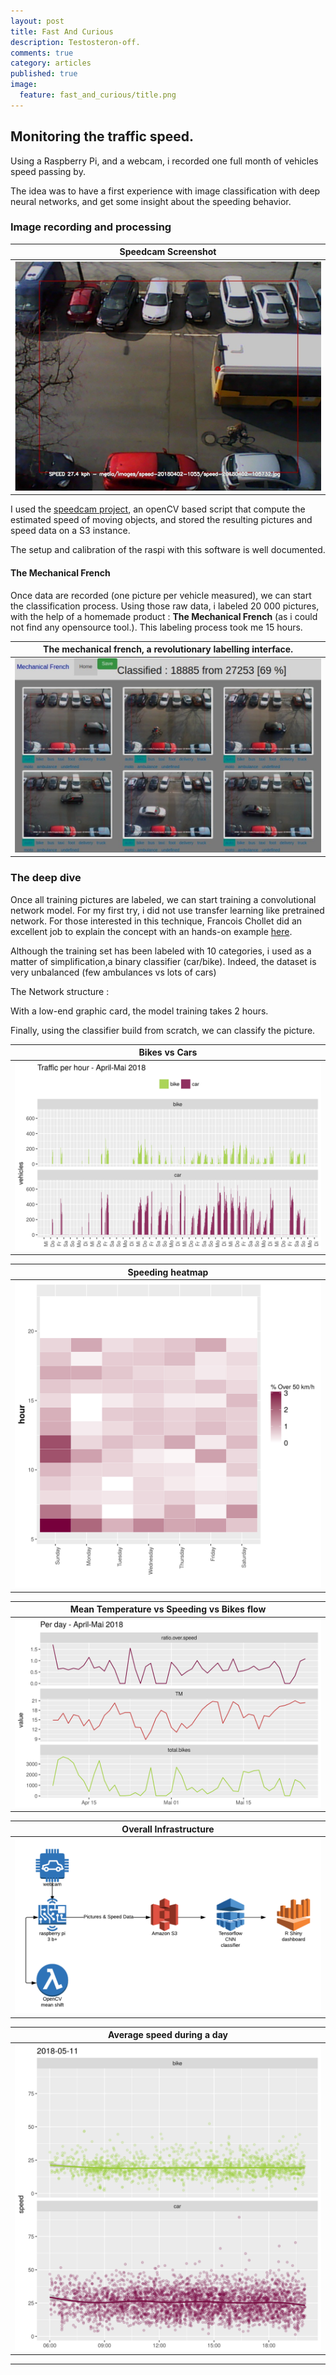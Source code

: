 ```yaml
---
layout: post
title: Fast And Curious
description: Testosteron-off.
comments: true
category: articles
published: true
image:
  feature: fast_and_curious/title.png
---
```



## Monitoring the traffic speed.

Using a Raspberry Pi, and a webcam, i recorded one full month of vehicles speed passing by.

The idea was to have a first experience with image classification with deep neural networks, and get some insight about the speeding behavior.


### Image recording and processing

|Speedcam Screenshot|
|:--:|
|![](/images/fast_and_curious/speedcam1.png)|


I used the  [speedcam project](https://github.com/pageauc/speed-camera), an openCV based script that compute the estimated speed of moving objects, and stored the resulting pictures and speed data on a S3 instance.

The setup and calibration of the raspi with this software is well documented.

#### The Mechanical French

Once data are recorded (one picture per vehicle measured), we can start the classification process.
Using those raw data, i labeled 20 000 pictures, with the help of a homemade product : **The Mechanical French** (as i could not find any opensource tool.). This labeling process took me 15 hours.

|The mechanical french, a revolutionary labelling interface.|
|:--:|
|![](/images/fast_and_curious/mechanicalfrench.png)|


### The deep dive 

Once all training pictures are labeled, we can start training a convolutional network model.
For my first try, i did not use transfer learning like pretrained network. For those interested in this technique, Francois Chollet did an excellent job to explain the concept with an hands-on example [here](https://github.com/fchollet/deep-learning-with-python-notebooks/blob/master/5.3-using-a-pretrained-convnet.ipynb).

Although the training set has been labeled with 10 categories, i used  as a matter of simplification,a binary classifier (car/bike). Indeed, the dataset is very unbalanced (few ambulances vs lots of cars)

The Network structure :




With a low-end graphic card, the model training takes 2 hours.

Finally, using the classifier build from scratch, we can classify the picture. 

|Bikes vs Cars|
|:--:|
|![](/images/fast_and_curious/bike_car.png)|


|Speeding heatmap|
|:--:|
|![](/images/fast_and_curious/heatmap.png)|


|Mean Temperature vs Speeding vs Bikes flow|
|:--:|
|![](/images/fast_and_curious/speed_temp_bike.png)|



|Overall Infrastructure|
|:--:|
|![](/images/fast_and_curious/SpeedCamFlowChart.png)|



|Average speed during a day|
|:--:|
|![](/images/fast_and_curious/traffic_2018-05-11.png)|


-----------



